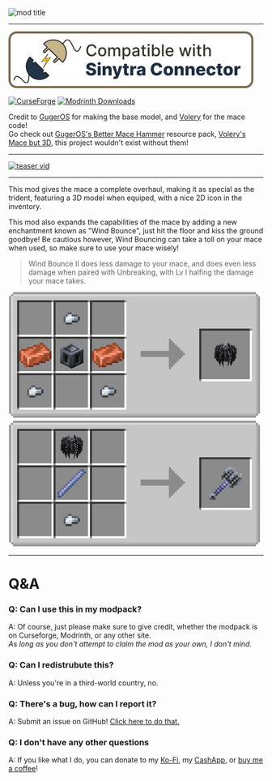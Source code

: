 ![mod title](https://kckarnige.github.io/res/wham_title.png)

----

[![Compatible with Sinytra Connector](https://raw.githubusercontent.com/Sinytra/.github/main/badges/connector/cozy.svg)](https://modrinth.com/mod/connector)

[![CurseForge](https://img.shields.io/curseforge/dt/1110055?style=flat-square&logo=CurseForge&logoColor=f16436&label=CurseForge&labelColor=1a1a1a&color=f16436
)](https://www.curseforge.com/minecraft/mc-mods/wham-mace)
[![Modrinth Downloads](https://img.shields.io/modrinth/dt/79WaF2wq?style=flat-square&logo=modrinth&logoColor=1bd96a&label=Modrinth&labelColor=16181c&color=1bd96a
)
](https://modrinth.com/mod/wham-mace)

Credit to [GugerOS](https://modrinth.com/user/GugerOS) for making the base model, and [Volery](https://modrinth.com/user/Volery) for the mace code!    
Go check out [GugerOS's Better Mace Hammer](https://modrinth.com/resourcepack/better-mace-hammer) resource pack, [Volery's Mace but 3D](https://modrinth.com/mod/mace-but-3d), this project wouldn't exist without them!

----

[![teaser vid](https://img.youtube.com/vi/VTTuhlxPds0/hqdefault.jpg)](https://www.youtube.com/watch?v=VTTuhlxPds0)

----

This mod gives the mace a complete overhaul, making it as special as the trident, featuring a 3D model when equiped, with a nice 2D icon in the inventory.

This mod also expands the capabilities of the mace by adding a new enchantment known as "Wind Bounce", just hit the floor and kiss the ground goodbye! Be cautious however, Wind Bouncing can take a toll on your mace when used, so make sure to use your mace wisely!

> Wind Bounce II does less damage to your mace, and does even less damage when paired with Unbreaking, with Lv I halfing the damage your mace takes.

![crafting example](https://raw.githubusercontent.com/kckarnige/WhamMace/refs/heads/main/wham_craftExample.png)

----

# Q&A 

### Q: Can I use this in my modpack?
A: Of course, just please make sure to give credit, whether the modpack is on Curseforge, Modrinth, or any other site.   
*As long as you don't attempt to claim the mod as your own, I don't mind.*

### Q: Can I redistrubute this?
A: Unless you're in a third-world country, no.

### Q: There's a bug, how can I report it?
A: Submit an issue on GitHub! [Click here to do that.](https://github.com/kckarnige/wham/labels)

### Q: I don't have any other questions
A: If you like what I do, you can donate to my [Ko-Fi](https://ko-fi.com/kckarnige), my [CashApp](https://cash.app/$kckarnige), or [buy me a coffee](https://buymeacoffee.com/kckarnige)!